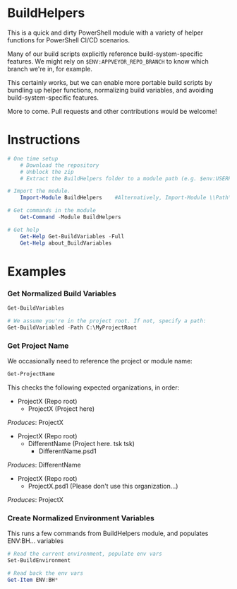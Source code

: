 BuildHelpers
==============

This is a quick and dirty PowerShell module with a variety of helper functions for PowerShell CI/CD scenarios.

Many of our build scripts explicitly reference build-system-specific features.  We might rely on `$ENV:APPVEYOR_REPO_BRANCH` to know which branch we're in, for example.

This certainly works, but we can enable more portable build scripts by bundling up helper functions, normalizing build variables, and avoiding build-system-specific features.

More to come.  Pull requests and other contributions would be welcome!

# Instructions

```powershell
# One time setup
    # Download the repository
    # Unblock the zip
    # Extract the BuildHelpers folder to a module path (e.g. $env:USERPROFILE\Documents\WindowsPowerShell\Modules\)

# Import the module.
    Import-Module BuildHelpers    #Alternatively, Import-Module \\Path\To\BuildHelpers

# Get commands in the module
    Get-Command -Module BuildHelpers

# Get help
    Get-Help Get-BuildVariables -Full
    Get-Help about_BuildVariables
```

# Examples

### Get Normalized Build Variables

```powershell
Get-BuildVariables

# We assume you're in the project root. If not, specify a path:
Get-BuildVariabled -Path C:\MyProjectRoot
```

### Get Project Name

We occasionally need to reference the project or module name:

```powershell
Get-ProjectName
```

This checks the following expected organizations, in order:

* ProjectX (Repo root)
  * ProjectX (Project here)

*Produces*: ProjectX

* ProjectX (Repo root)
  * DifferentName (Project here. tsk tsk)
    * DifferentName.psd1

*Produces*: DifferentName

* ProjectX (Repo root)
  * ProjectX.psd1 (Please don't use this organization...)

*Produces*: ProjectX

### Create Normalized Environment Variables

This runs a few commands from BuildHelpers module, and populates ENV:BH... variables

```powershell
# Read the current environment, populate env vars
Set-BuildEnvironment

# Read back the env vars
Get-Item ENV:BH*
```
